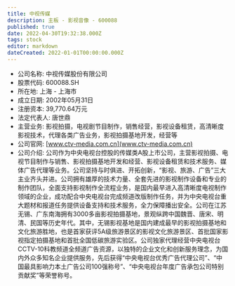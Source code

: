 ```yaml
---
title: 中视传媒
description: 主板 - 影视音像 - 600088
published: true
date: 2022-04-30T19:32:38.000Z
tags: stock
editor: markdown
dateCreated: 2022-01-01T00:00:00.000Z
---
```


- 公司名称: 中视传媒股份有限公司
- 股票代码: 600088.SH
- 所在地: 上海 - 上海市
- 成立日期: 2002年05月31日
- 注册资本: 39,770.64万元
- 法定代表人: 唐世鼎
- 主营业务: 影视拍摄，电视剧节目制作，销售经营，影视设备租赁，高清晰度影视技术，代理各类广告业务，影视拍摄基地开发，经营等
- 公司官网: [www.ctv-media.com.cn](www.ctv-media.com.cn)
- 公司介绍: 公司作为中央电视台控股的传媒类A股上市公司，主营影视拍摄、电视节目制作与销售、影视拍摄基地开发和经营、影视设备租赁和技术服务、媒体广告代理等业务。公司坚持与时俱进、开拓创新，“影视、旅游、广告”三大主业齐头并进。公司拥有雄厚的技术力量、全套先进的影视制作设备和专业的制作团队，全面支持影视制作全流程业务，是国内最早进入高清晰度电视制作领域的企业，成功配合中央电视台完成频道改版制作任务，并为中央电视台重大题材和报道任务提供设备支持和技术服务，全力保障播出安全。公司在江苏无锡、广东南海拥有3000多亩影视拍摄基地，景观纵跨中国魏晋、唐宋、明清、民国等历史年代。其中，无锡影视基地是国内建成最早的影视拍摄基地和文化旅游胜地，也是首家获评5A级旅游景区的影视文化旅游景区、首批国家影视指定拍摄基地和首批全国低碳旅游实验区。公司独家代理经营中央电视台CCTV-10科教频道全频道广告资源，以独特的企业文化和创新服务理念，为国内外众多知名企业提供服务，先后获得“中央电视台优秀广告代理公司”、“中国最具影响力本土广告公司100强称号”、“中央电视台年度广告承包公司特别贡献奖”等荣誉称号。


